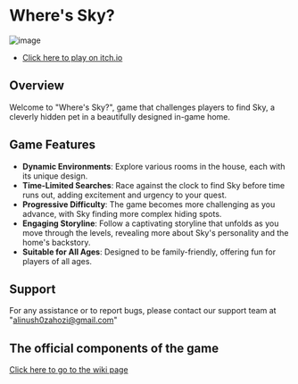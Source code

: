 # Where's Sky?

![image](https://github.com/Computer-game-development-course/Where-s-Sky-/assets/93255163/ce000610-9c06-4460-9255-a1d277916052)

* [Click here to play on itch.io](https://alinaandyuval.itch.io/whereissky)

## Overview
Welcome to "Where's Sky?",  game that challenges players to find Sky, a cleverly hidden pet in a beautifully designed in-game home.

## Game Features
- **Dynamic Environments**: Explore various rooms in the house, each with its unique design.
- **Time-Limited Searches**: Race against the clock to find Sky before time runs out, adding excitement and urgency to your quest.
- **Progressive Difficulty**: The game becomes more challenging as you advance, with Sky finding more complex hiding spots.
- **Engaging Storyline**: Follow a captivating storyline that unfolds as you move through the levels, revealing more about Sky's personality and the home's backstory.
- **Suitable for All Ages**: Designed to be family-friendly, offering fun for players of all ages.

## Support
For any assistance or to report bugs, please contact our support team at "alinush0zahozi@gmail.com"

## The official components of the game
[Click here to go to the wiki page](https://github.com/Computer-game-development-course/Where-s-Sky-/wiki)
